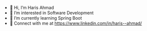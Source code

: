- 👋 Hi, I’m Haris Ahmad
- 👀 I’m interested in Software Development
- 🌱 I’m currently learning Spring Boot
- 🔗 Connect with me at https://www.linkedin.com/in/haris--ahmad/
